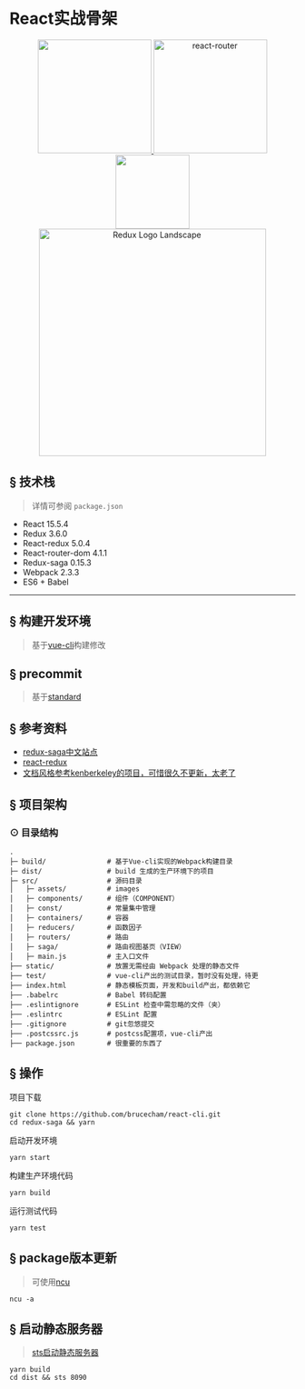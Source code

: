 # React实战骨架
<div align="center">
  <a href="https://github.com/webpack/webpack">
    <img width="200" height="200"
      src="https://webpack.js.org/assets/icon-square-big.svg">
  </a>
  <a href="https://reacttraining.com/react-router/">
    <img alt="react-router" src="https://reacttraining.com/react-router/android-chrome-144x144.png"  width="200">
  </a>
</div> 
<div align="center">
  <a href='http://redux.js.org'>
    <img src='https://camo.githubusercontent.com/f28b5bc7822f1b7bb28a96d8d09e7d79169248fc/687474703a2f2f692e696d6775722e636f6d2f4a65567164514d2e706e67' height="130">
  </a>
</div> 
<div align="center">
  <a href='https://github.com/redux-saga/redux-saga'>
    <img src='https://redux-saga.js.org/logo/0800/Redux-Saga-Logo-Landscape.png' alt='Redux Logo Landscape' width='400px'>
  </a>
</div> 

## <a name="features">&sect; 技术栈</a>
> 详情可参阅 `package.json`

* React 15.5.4
* Redux 3.6.0
* React-redux 5.0.4
* React-router-dom 4.1.1 
* Redux-saga 0.15.3
* Webpack 2.3.3
* ES6 + Babel
***

## <a name="features">&sect;  构建开发环境</a>
> 基于[vue-cli](https://github.com/vuejs/vue-cli)构建修改

## <a name="features">&sect;  precommit</a>
> 基于[standard](https://github.com/feross/standard)
## <a name="reference">&sect; 参考资料</a>
* [redux-saga中文站点](http://leonshi.com/redux-saga-in-chinese/docs/introduction/BeginnerTutorial.html)
* [react-redux](https://github.com/vue-china/react-redux-starter-kit)
* [文档风格参考kenberkeley的项目，可惜很久不更新，太老了](https://github.com/kenberkeley/react-demo)

## <a name="architecture">&sect; 项目架构</a>
### <a name="tree">⊙ 目录结构</a>
```
.
├─ build/               # 基于Vue-cli实现的Webpack构建目录
├─ dist/                # build 生成的生产环境下的项目
├─ src/                 # 源码目录
│   ├─ assets/          # images
│   ├─ components/      # 组件（COMPONENT）
│   ├─ const/           # 常量集中管理
│   ├─ containers/      # 容器
│   ├─ reducers/        # 函数因子
│   ├─ routers/         # 路由
│   ├─ saga/            # 路由视图基页（VIEW）
│   ├─ main.js          # 主入口文件
├── static/             # 放置无需经由 Webpack 处理的静态文件
├── test/               # vue-cli产出的测试目录，暂时没有处理，待更
├── index.html          # 静态模板页面，开发和build产出，都依赖它
├── .babelrc            # Babel 转码配置
├── .eslintignore       # ESLint 检查中需忽略的文件（夹）
├── .eslintrc           # ESLint 配置
├── .gitignore          # git忽悠提交
├── .postcssrc.js       # postcss配置项，vue-cli产出
├── package.json        # 很重要的东西了
```
## <a name="reference">&sect; 操作</a>
项目下载
```
git clone https://github.com/brucecham/react-cli.git
cd redux-saga && yarn
```
启动开发环境
```
yarn start
```
构建生产环境代码
```
yarn build
```
运行测试代码
```
yarn test
```
## <a name="reference">&sect; package版本更新</a>
> 可使用[ncu](https://www.npmjs.com/package/npm-check-updates)
```
ncu -a
```
## <a name="reference">&sect; 启动静态服务器</a>
> [sts启动静态服务器](https://www.npmjs.com/package/sts)
```
yarn build
cd dist && sts 8090
```
